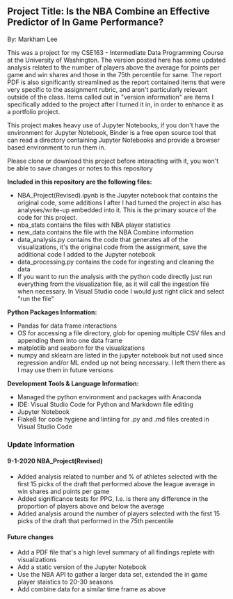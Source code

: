 ## Project Title: Is the NBA Combine an Effective Predictor of In Game Performance?

By: Markham Lee

This was a project for my CSE163 - Intermediate Data Programming Course at the University of Washington. The version posted here has some updated analysis related to the number of players above the average for points per game and win shares and those in the 75th percentile for same. The report PDF is also significantly streamlined as the report contained items that were very specific to the assignment rubric, and aren't particularly relevant outside of the class. Items called out in "version information" are items I specifically added to the project after I turned it in, in order to enhance it as a portfolio project.

This project makes heavy use of Jupyter Notebooks, if you don't have the environment for Jupyter Notebook, Binder is a free open source tool that can read a directory containing Jupyter Notebooks and provide a browser based environment to run them  in.

Please clone or download this project before interacting with it, you won't be able to save changes or notes to this repository

**Included in this repository are the following files:**

* NBA_Project(Revised).ipynb is the Jupyter notebook that contains the original code, some additions I after I had turned the project in also has analyses/write-up embedded into it. This is the primary source of the code for this project.
* nba_stats contains the files with NBA player statistics
* new_data contains the file with the NBA Combine information
* data_analysis.py contains the code that generates all of the visualizations, it's the original code from the assignment, save the additional code I added to the Jupyter notebook
* data_processing.py contains the code for ingesting and cleaning the data
* If you want to run the analysis with the python code directly just run everything from the visualization file, as it will call the ingestion file when necessary. In Visual Studio code I would just right click and select "run the file"  

**Python Packages Information:**

* Pandas for data frame interactions
* OS for accessing a file directory, glob for opening multiple CSV files and appending them into one data frame
* matplotlib and seaborn for the visualizations
* numpy and sklearn are listed in the jupyter notebook but not used since regression and/or ML ended up not being necessary. I left them there as I may use them in future versions 

**Development Tools & Language Information:**

* Managed the python environment and packages with Anaconda
* IDE: Visual Studio Code for Python and Markdown file editing
* Jupyter Notebook
* Flake8 for code hygiene and lintiing for .py and .md files created in Visual Studio Code

### Update Information

#### 9-1-2020 NBA_Project(Revised)

* Added analysis related to number and % of athletes selected with the first 15 picks of the draft that performed above the league average in win shares and points per game
* Added significance tests for PPG, I.e. is there any difference in the proportion of players above and below the average
* Added analysis around the number of players selected with the first 15 picks of the draft that performed in the 75th percentile

#### Future changes

* Add a PDF file that's a high level summary of all findings replete with visualizations
* Add a static version of the Jupyter Notebook
* Use the NBA API to gather a larger data set, extended the in game player staistics to 20-30 seasons
* Add combine data for a similar time frame as above
